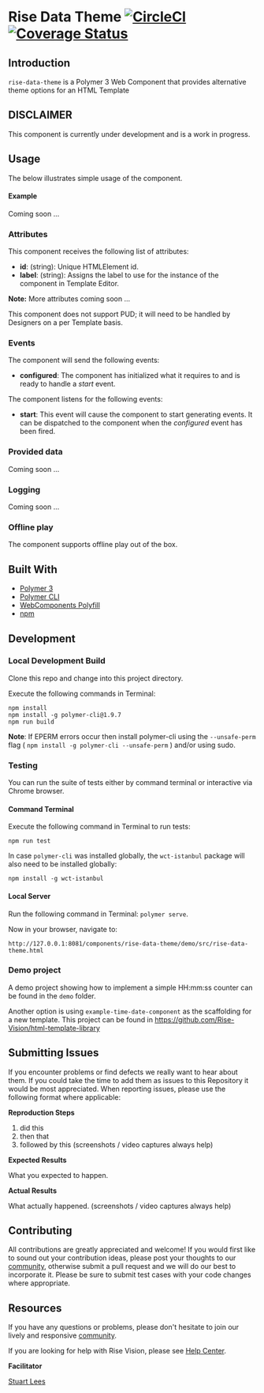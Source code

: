 # Rise Data Theme [![CircleCI](https://circleci.com/gh/Rise-Vision/rise-data-theme/tree/master.svg?style=svg)](https://circleci.com/gh/Rise-Vision/rise-data-theme/tree/master) [![Coverage Status](https://coveralls.io/repos/github/Rise-Vision/rise-data-theme/badge.svg?branch=master)](https://coveralls.io/github/Rise-Vision/rise-data-theme?branch=master)

## Introduction

`rise-data-theme` is a Polymer 3 Web Component that provides alternative theme options for an HTML Template

## DISCLAIMER

This component is currently under development and is a work in progress. 

## Usage

The below illustrates simple usage of the component.

#### Example

Coming soon ...


### Attributes

This component receives the following list of attributes:

- **id**: (string): Unique HTMLElement id.
- **label**: (string): Assigns the label to use for the instance of the component in Template Editor.

**Note:** More attributes coming soon ...

This component does not support PUD; it will need to be handled by Designers on a per Template basis.

### Events

The component will send the following events:

- **configured**: The component has initialized what it requires to and is ready to handle a _start_ event.

The component listens for the following events:

- **start**: This event will cause the component to start generating events. It can be dispatched to the component when the _configured_ event has been fired.

### Provided data

Coming soon ...

### Logging

Coming soon ...

### Offline play

The component supports offline play out of the box.

## Built With
- [Polymer 3](https://www.polymer-project.org/)
- [Polymer CLI](https://github.com/Polymer/tools/tree/master/packages/cli)
- [WebComponents Polyfill](https://www.webcomponents.org/polyfills/)
- [npm](https://www.npmjs.org)

## Development

### Local Development Build
Clone this repo and change into this project directory.

Execute the following commands in Terminal:

```
npm install
npm install -g polymer-cli@1.9.7
npm run build
```

**Note**: If EPERM errors occur then install polymer-cli using the `--unsafe-perm` flag ( `npm install -g polymer-cli --unsafe-perm` ) and/or using sudo.

### Testing
You can run the suite of tests either by command terminal or interactive via Chrome browser.

#### Command Terminal
Execute the following command in Terminal to run tests:

```
npm run test
```

In case `polymer-cli` was installed globally, the `wct-istanbul` package will also need to be installed globally:

```
npm install -g wct-istanbul
```

#### Local Server
Run the following command in Terminal: `polymer serve`.

Now in your browser, navigate to:

```
http://127.0.0.1:8081/components/rise-data-theme/demo/src/rise-data-theme.html
```

### Demo project

A demo project showing how to implement a simple HH:mm:ss counter can be found in the `demo` folder.

Another option is using `example-time-date-component` as the scaffolding for a new template. This project can be found in https://github.com/Rise-Vision/html-template-library

## Submitting Issues
If you encounter problems or find defects we really want to hear about them. If you could take the time to add them as issues to this Repository it would be most appreciated. When reporting issues, please use the following format where applicable:

**Reproduction Steps**

1. did this
2. then that
3. followed by this (screenshots / video captures always help)

**Expected Results**

What you expected to happen.

**Actual Results**

What actually happened. (screenshots / video captures always help)

## Contributing
All contributions are greatly appreciated and welcome! If you would first like to sound out your contribution ideas, please post your thoughts to our [community](https://help.risevision.com/hc/en-us/community/topics), otherwise submit a pull request and we will do our best to incorporate it. Please be sure to submit test cases with your code changes where appropriate.

## Resources
If you have any questions or problems, please don't hesitate to join our lively and responsive [community](https://help.risevision.com/hc/en-us/community/topics).

If you are looking for help with Rise Vision, please see [Help Center](https://help.risevision.com/hc/en-us).

**Facilitator**

[Stuart Lees](https://github.com/stulees "Stuart Lees")
